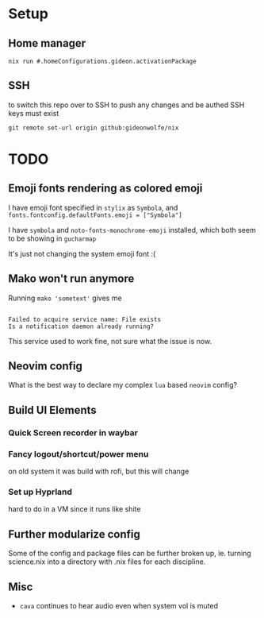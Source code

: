 # Setup

## Home manager

`nix run #.homeConfigurations.gideon.activationPackage`

## SSH

to switch this repo over to SSH to push any changes and be authed
SSH keys must exist

`git remote set-url origin github:gideonwolfe/nix`


# TODO

## Emoji fonts rendering as colored emoji

I have emoji font specified in `stylix` as `Symbola`, and `fonts.fontconfig.defaultFonts.emoji = ["Symbola"]`

I have `symbola` and `noto-fonts-monochrome-emoji` installed, which both seem to be showing in `gucharmap`

It's just not changing the system emoji font :(


## Mako won't run anymore

Running `mako 'sometext'` gives me

```

Failed to acquire service name: File exists
Is a notification daemon already running?
```

This service used to work fine, not sure what the issue is now.


## Neovim config

What is the best way to declare my complex `lua` based `neovim` config? 


## Build UI Elements

### Quick Screen recorder in waybar

### Fancy logout/shortcut/power menu

on old system it was build with rofi, but this will change

### Set up Hyprland

hard to do in a VM since it runs like shite

## Further modularize config

Some of the config and package files can be further broken up, ie. turning science.nix into a directory with .nix files for each discipline.

## Misc

* `cava` continues to hear audio even when system vol is muted

